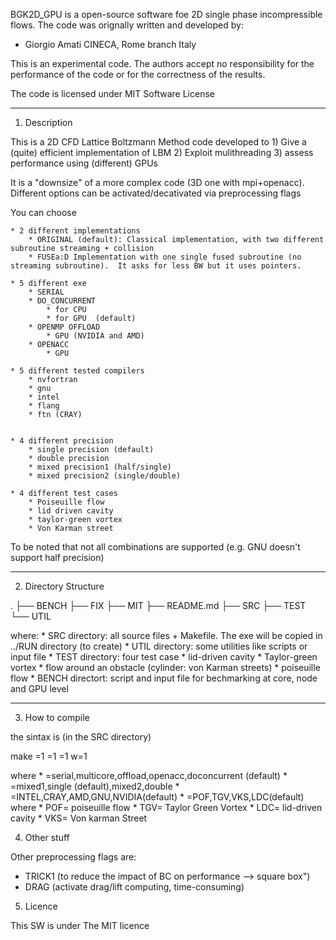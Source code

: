 
BGK2D_GPU is a open-source software foe 2D single phase incompressible flows.
The code was orignally written and developed by:
* Giorgio Amati		CINECA, Rome branch	Italy

This is an experimental code. The authors accept no responsibility
for the performance of the code or for the correctness of the results.

The code is licensed under MIT Software License 


------------------------------------------------------------------------------
1) Description

This is a 2D CFD Lattice Boltzmann Method code developed to 
	1) Give a (quite) efficient implementation of LBM
 	2) Exploit mulithreading
  	3) assess performance using (different) GPUs 

It is a "downsize" of a more complex code (3D one with mpi+openacc). 
Different options can be activated/decativated via preprocessing flags

You can choose

	* 2 different implementations 
  		* ORIGINAL (default): Classical implementation, with two different subroutine streaming + collision
  		* FUSEa:D Implementation with one single fused subroutine (no streaming subroutine).  It asks for less BW but it uses pointers.

	* 5 different exe
  		* SERIAL 
  		* DO_CONCURRENT
  			* for CPU 
			* for GPU  (default)
  		* OPENMP OFFLOAD 
			* GPU (NVIDIA and AMD)
  		* OPENACC
   			* GPU 

	* 5 different tested compilers
  		* nvfortran
		* gnu
  		* intel
  		* flang
  		* ftn (CRAY)
 

	* 4 different precision 
  		* single precision (default)
  		* double precision
  		* mixed precision1 (half/single)
  		* mixed precision2 (single/double)

	* 4 different test cases
		* Poiseuille flow
		* lid driven cavity
		* taylor-green vortex
		* Von Karman street

To be noted that not all combinations are supported (e.g. GNU doesn't support half  precision)

------------------------------------------------------------------------------
2) Directory Structure

.
├── BENCH
├── FIX
├── MIT
├── README.md
├── SRC
├── TEST
└── UTIL

where:
	* SRC directory: all source files + Makefile. The exe will be copied in ../RUN directory (to create)
	* UTIL directory: some utilities like scripts or input file
	* TEST directory: four test case
	  * lid-driven cavity
	  * Taylor-green vortex
	  * flow around an obstacle (cylinder: von Karman streets)
	  * poiseuille flow
	* BENCH directort: script and input file for bechmarking at core, node and GPU level

------------------------------------------------------------------------------
3) How to compile

the sintax is (in the SRC directory)

make <target> <precision>=1 <compiler>=1 <version>=1 w<testcase>=1 

where 
	* <target>=serial,multicore,offload,openacc,doconcurrent (default)
	* <precision>=mixed1,single (default),mixed2,double
	* <compiler>=INTEL,CRAY,AMD,GNU,NVIDIA(default)
	* <testcase>=POF,TGV,VKS,LDC(default) where
		* POF= poiseuille flow
		* TGV= Taylor Green Vortex
		* LDC= lid-driven cavity
		* VKS= Von karman Street
	

4) Other stuff

Other preprocessing flags are:

* TRICK1 (to reduce the impact of BC on performance --> square box")
* DRAG (activate drag/lift computing, time-consuming)

5) Licence

This SW is under The MIT licence

